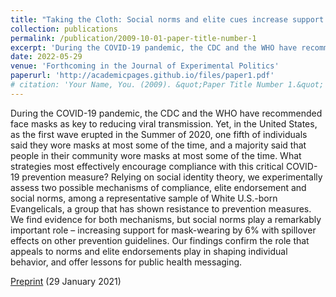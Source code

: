 ```yaml
---
title: "Taking the Cloth: Social norms and elite cues increase support for masks among white Evangelical Americans"
collection: publications
permalink: /publication/2009-10-01-paper-title-number-1
excerpt: 'During the COVID-19 pandemic, the CDC and the WHO have recommended face masks as key to reducing viral transmission.'
date: 2022-05-29
venue: 'Forthcoming in the Journal of Experimental Politics'
paperurl: 'http://academicpages.github.io/files/paper1.pdf'
# citation: 'Your Name, You. (2009). &quot;Paper Title Number 1.&quot; <i>Journal 1</i>. 1(1).'
---
```

During the COVID-19 pandemic, the CDC and the WHO have recommended face masks as key to reducing viral transmission. Yet, in the United States, as the first wave erupted in the Summer of 2020, one fifth of individuals said they wore masks at most some of the time, and a majority said that people in their community wore masks at most some of the time. What strategies most effectively encourage compliance with this critical COVID-19 prevention measure? Relying on social identity theory, we experimentally assess two possible mechanisms of compliance, elite endorsement and social norms, among a representative sample of White U.S.-born Evangelicals, a group that has shown resistance to prevention measures. We find evidence for both mechanisms, but social norms play a remarkably important role – increasing support for mask-wearing by 6% with spillover effects on other prevention guidelines. Our findings confirm the role that appeals to norms and elite endorsements play in shaping individual behavior, and offer lessons for public health messaging.


[Preprint](10.31235/osf.io/yt3e7) (29 January 2021)
